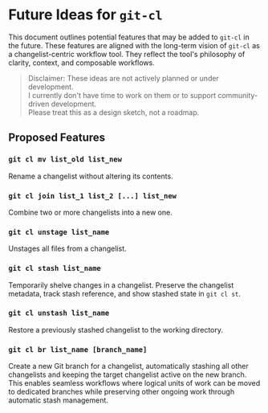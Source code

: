 # Future Ideas for `git-cl`

This document outlines potential features that may be added to `git-cl` in the future. These features are aligned with the long-term vision of `git-cl` as a changelist-centric workflow tool. They reflect the tool's philosophy of clarity, context, and composable workflows.

> Disclaimer: These ideas are not actively planned or under development.  
> I currently don't have time to work on them or to support community-driven development.  
> Please treat this as a design sketch, not a roadmap.

## Proposed Features

### `git cl mv list_old list_new`
Rename a changelist without altering its contents.

### `git cl join list_1 list_2 [...] list_new`
Combine two or more changelists into a new one.

### `git cl unstage list_name`
Unstages all files from a changelist.

### `git cl stash list_name`
Temporarily shelve changes in a changelist. Preserve the changelist metadata, track stash reference, and show stashed state in `git cl st`.

### `git cl unstash list_name`
Restore a previously stashed changelist to the working directory.

### `git cl br list_name [branch_name]`
Create a new Git branch for a changelist, automatically stashing all other changelists and keeping the target changelist active on the new branch. This enables seamless workflows where logical units of work can be moved to dedicated branches while preserving other ongoing work through automatic stash management.
